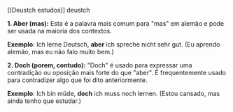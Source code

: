 [[Deustch estudos]]
deustch

**1. Aber (mas):** Esta é a palavra mais comum para "mas" em alemão e pode ser usada na maioria dos contextos.

**Exemplo**: Ich lerne Deutsch, **aber** ich spreche nicht sehr gut. (Eu aprendo alemão, mas eu não falo muito bem.)

**2. Doch (porem, contudo):** "Doch" é usado para expressar uma contradição ou oposição mais forte do que "aber". É frequentemente usado para contradizer algo que foi dito anteriormente.

**Exemplo**: Ich bin müde, **doch** ich muss noch lernen. (Estou cansado, mas ainda tenho que estudar.)